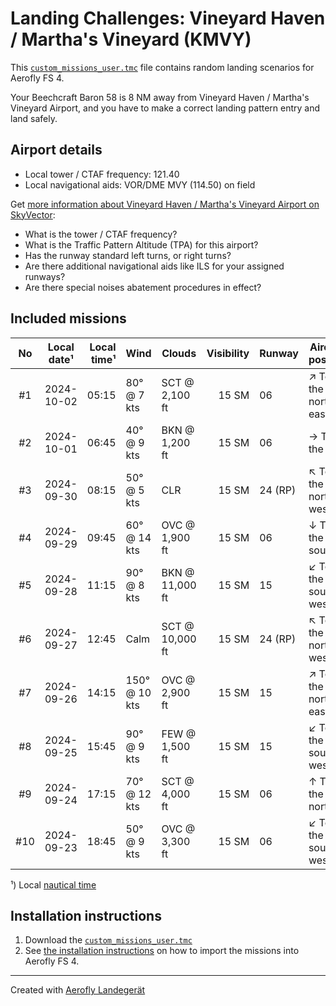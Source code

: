 # Landing Challenges: Vineyard Haven / Martha's Vineyard (KMVY)

This [`custom_missions_user.tmc`](./custom_missions_user.tmc) file contains random landing scenarios for Aerofly FS 4.

Your Beechcraft Baron 58 is 8 NM away from Vineyard Haven / Martha's Vineyard Airport, and you have to make a correct landing pattern entry and land safely.

## Airport details

- Local tower / CTAF frequency: 121.40
- Local navigational aids: VOR/DME MVY (114.50) on field

Get [more information about Vineyard Haven / Martha's Vineyard Airport on SkyVector](https://skyvector.com/airport/KMVY):

- What is the tower / CTAF frequency?
- What is the Traffic Pattern Altitude (TPA) for this airport?
- Has the runway standard left turns, or right turns?
- Are there additional navigational aids like ILS for your assigned runways?
- Are there special noises abatement procedures in effect?

## Included missions

| No  | Local date¹ | Local time¹ | Wind          | Clouds          | Visibility | Runway  | Aircraft position    |
| :-: | ----------- | ----------: | ------------- | --------------- | ---------: | ------- | -------------------- |
| #1  | 2024-10-02  |       05:15 | 80° @ 7 kts   | SCT @ 2,100 ft  |      15 SM | 06      | ↗ To the north-east |
| #2  | 2024-10-01  |       06:45 | 40° @ 9 kts   | BKN @ 1,200 ft  |      15 SM | 06      | → To the east        |
| #3  | 2024-09-30  |       08:15 | 50° @ 5 kts   | CLR             |      15 SM | 24 (RP) | ↖ To the north-west |
| #4  | 2024-09-29  |       09:45 | 60° @ 14 kts  | OVC @ 1,900 ft  |      15 SM | 06      | ↓ To the south       |
| #5  | 2024-09-28  |       11:15 | 90° @ 8 kts   | BKN @ 11,000 ft |      15 SM | 15      | ↙ To the south-west |
| #6  | 2024-09-27  |       12:45 | Calm          | SCT @ 10,000 ft |      15 SM | 24 (RP) | ↖ To the north-west |
| #7  | 2024-09-26  |       14:15 | 150° @ 10 kts | OVC @ 2,900 ft  |      15 SM | 15      | ↗ To the north-east |
| #8  | 2024-09-25  |       15:45 | 90° @ 9 kts   | FEW @ 1,500 ft  |      15 SM | 15      | ↙ To the south-west |
| #9  | 2024-09-24  |       17:15 | 70° @ 12 kts  | SCT @ 4,000 ft  |      15 SM | 06      | ↑ To the north       |
| #10 | 2024-09-23  |       18:45 | 50° @ 9 kts   | OVC @ 3,300 ft  |      15 SM | 06      | ↙ To the south-west |

¹) Local [nautical time](https://en.wikipedia.org/wiki/Nautical_time)

## Installation instructions

1. Download the [`custom_missions_user.tmc`](./custom_missions_user.tmc)
2. See [the installation instructions](https://fboes.github.io/aerofly-missions/docs/generic-installation.html) on how to import the missions into Aerofly FS 4.

---

Created with [Aerofly Landegerät](https://github.com/fboes/aerofly-patterns)
